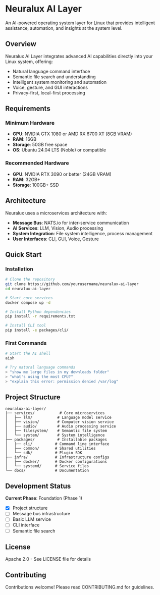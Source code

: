 # Neuralux AI Layer

An AI-powered operating system layer for Linux that provides intelligent assistance, automation, and insights at the system level.

## Overview

Neuralux AI Layer integrates advanced AI capabilities directly into your Linux system, offering:
- Natural language command interface
- Semantic file search and understanding
- Intelligent system monitoring and automation
- Voice, gesture, and GUI interactions
- Privacy-first, local-first processing

## Requirements

### Minimum Hardware
- **GPU**: NVIDIA GTX 1080 or AMD RX 6700 XT (8GB VRAM)
- **RAM**: 16GB
- **Storage**: 50GB free space
- **OS**: Ubuntu 24.04 LTS (Noble) or compatible

### Recommended Hardware
- **GPU**: NVIDIA RTX 3090 or better (24GB VRAM)
- **RAM**: 32GB+
- **Storage**: 100GB+ SSD

## Architecture

Neuralux uses a microservices architecture with:
- **Message Bus**: NATS.io for inter-service communication
- **AI Services**: LLM, Vision, Audio processing
- **System Integration**: File system intelligence, process management
- **User Interfaces**: CLI, GUI, Voice, Gesture

## Quick Start

### Installation

```bash
# Clone the repository
git clone https://github.com/yourusername/neuralux-ai-layer
cd neuralux-ai-layer

# Start core services
docker compose up -d

# Install Python dependencies
pip install -r requirements.txt

# Install CLI tool
pip install -e packages/cli/
```

### First Commands

```bash
# Start the AI shell
aish

# Try natural language commands
> "show me large files in my downloads folder"
> "what's using the most CPU?"
> "explain this error: permission denied /var/log"
```

## Project Structure

```
neuralux-ai-layer/
├── services/           # Core microservices
│   ├── llm/           # Language model service
│   ├── vision/        # Computer vision service
│   ├── audio/         # Audio processing service
│   ├── filesystem/    # Semantic file system
│   └── system/        # System intelligence
├── packages/          # Installable packages
│   ├── cli/          # Command line interface
│   ├── common/       # Shared utilities
│   └── sdk/          # Plugin SDK
├── infra/            # Infrastructure configs
│   ├── docker/       # Docker configurations
│   └── systemd/      # Service files
└── docs/             # Documentation

```

## Development Status

**Current Phase**: Foundation (Phase 1)
- [x] Project structure
- [ ] Message bus infrastructure
- [ ] Basic LLM service
- [ ] CLI interface
- [ ] Semantic file search

## License

Apache 2.0 - See LICENSE file for details

## Contributing

Contributions welcome! Please read CONTRIBUTING.md for guidelines.

